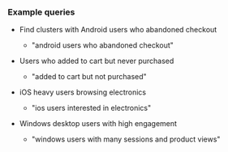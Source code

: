 ### Example queries

- Find clusters with Android users who abandoned checkout
  - "android users who abandoned checkout"

- Users who added to cart but never purchased
  - "added to cart but not purchased"

- iOS heavy users browsing electronics
  - "ios users interested in electronics"

- Windows desktop users with high engagement
  - "windows users with many sessions and product views"


